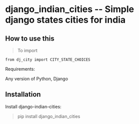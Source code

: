 # django_indian_cities -- Simple django states cities for india

## How to use this

> To import

```
from dj_city import CITY_STATE_CHOICES
```

Requirements:

Any version of Python, Django

## Installation

Install django-indian-cities:

> pip install django_indian_cities
